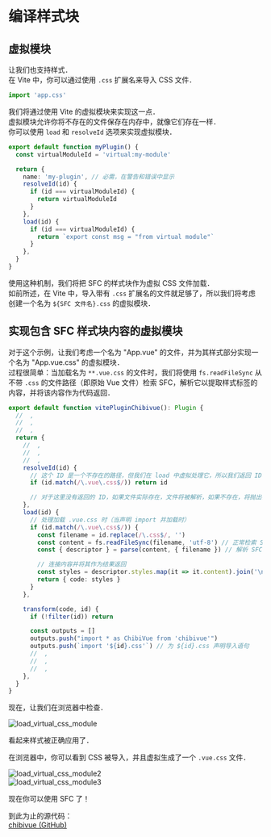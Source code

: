 # 编译样式块

## 虚拟模块

让我们也支持样式．\
在 Vite 中，你可以通过使用 `.css` 扩展名来导入 CSS 文件．

```js
import 'app.css'
```

我们将通过使用 Vite 的虚拟模块来实现这一点．\
虚拟模块允许你将不存在的文件保存在内存中，就像它们存在一样．\
你可以使用 `load` 和 `resolveId` 选项来实现虚拟模块．

```ts
export default function myPlugin() {
  const virtualModuleId = 'virtual:my-module'

  return {
    name: 'my-plugin', // 必需，在警告和错误中显示
    resolveId(id) {
      if (id === virtualModuleId) {
        return virtualModuleId
      }
    },
    load(id) {
      if (id === virtualModuleId) {
        return `export const msg = "from virtual module"`
      }
    },
  }
}
```

使用这种机制，我们将把 SFC 的样式块作为虚拟 CSS 文件加载．\
如前所述，在 Vite 中，导入带有 `.css` 扩展名的文件就足够了，所以我们将考虑创建一个名为 `${SFC 文件名}.css` 的虚拟模块．

## 实现包含 SFC 样式块内容的虚拟模块

对于这个示例，让我们考虑一个名为 "App.vue" 的文件，并为其样式部分实现一个名为 "App.vue.css" 的虚拟模块．\
过程很简单：当加载名为 `**.vue.css` 的文件时，我们将使用 `fs.readFileSync` 从不带 `.css` 的文件路径（即原始 Vue 文件）检索 SFC，解析它以提取样式标签的内容，并将该内容作为代码返回．

```ts
export default function vitePluginChibivue(): Plugin {
  //  ,
  //  ,
  //  ,
  return {
    //  ,
    //  ,
    //  ,
    resolveId(id) {
      // 这个 ID 是一个不存在的路径，但我们在 load 中虚拟处理它，所以我们返回 ID 以表明它可以被加载
      if (id.match(/\.vue\.css$/)) return id

      // 对于这里没有返回的 ID，如果文件实际存在，文件将被解析，如果不存在，将抛出错误
    },
    load(id) {
      // 处理加载 .vue.css 时（当声明 import 并加载时）
      if (id.match(/\.vue\.css$/)) {
        const filename = id.replace(/\.css$/, '')
        const content = fs.readFileSync(filename, 'utf-8') // 正常检索 SFC 文件
        const { descriptor } = parse(content, { filename }) // 解析 SFC

        // 连接内容并将其作为结果返回
        const styles = descriptor.styles.map(it => it.content).join('\n')
        return { code: styles }
      }
    },

    transform(code, id) {
      if (!filter(id)) return

      const outputs = []
      outputs.push("import * as ChibiVue from 'chibivue'")
      outputs.push(`import '${id}.css'`) // 为 ${id}.css 声明导入语句
      //  ,
      //  ,
      //  ,
    },
  }
}
```

现在，让我们在浏览器中检查．

![load_virtual_css_module](https://raw.githubusercontent.com/chibivue-land/chibivue/main/book/images/load_virtual_css_module.png)

看起来样式被正确应用了．

在浏览器中，你可以看到 CSS 被导入，并且虚拟生成了一个 `.vue.css` 文件．

![load_virtual_css_module2](https://raw.githubusercontent.com/chibivue-land/chibivue/main/book/images/load_virtual_css_module2.png)  
![load_virtual_css_module3](https://raw.githubusercontent.com/chibivue-land/chibivue/main/book/images/load_virtual_css_module3.png)

现在你可以使用 SFC 了！

到此为止的源代码：  
[chibivue (GitHub)](https://github.com/chibivue-land/chibivue/tree/main/book/impls/10_minimum_example/070_sfc_compiler4)
